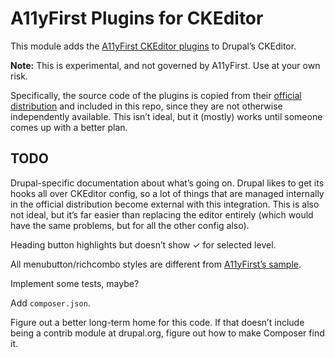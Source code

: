 # A11yFirst Plugins for CKEditor

This module adds the [A11yFirst CKEditor plugins](https://a11yfirst.library.illinois.edu/) to Drupal’s CKEditor.

**Note:** This is experimental, and not governed by A11yFirst. Use at your own risk.

Specifically, the source code of the plugins is copied from their [official distribution](https://github.com/a11yfirst/distribution) and included in this repo, since they are not otherwise independently available. This isn’t ideal, but it (mostly) works until someone comes up with a better plan.

## TODO

Drupal-specific documentation about what’s going on. Drupal likes to get its hooks all over CKEditor config, so a lot of things that are managed internally in the official distribution become external with this integration. This is also not ideal, but it’s far easier than replacing the editor entirely (which would have the same problems, but for all the other config also).

Heading button highlights but doesn’t show ✓ for selected level.

All menubutton/richcombo styles are different from [A11yFirst’s sample](https://a11yfirst.library.illinois.edu/demo/distribution/custom/a11yfirst.html).

Implement some tests, maybe?

Add `composer.json`.

Figure out a better long-term home for this code. If that doesn’t include being a contrib module at drupal.org, figure out how to make Composer find it.
